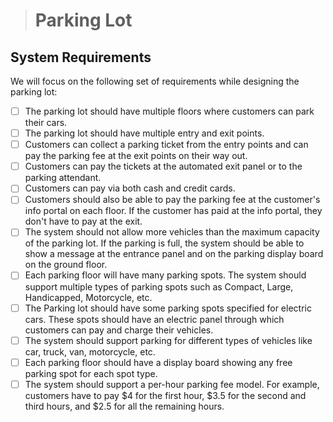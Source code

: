 
> # **Parking Lot**
## System Requirements

We will focus on the following set of requirements while designing the parking lot:
- [ ] The parking lot should have multiple floors where customers can park their cars.
- [ ] The parking lot should have multiple entry and exit points.
- [ ] Customers can collect a parking ticket from the entry points and can pay the parking fee at the exit points on their way out.
- [ ] Customers can pay the tickets at the automated exit panel or to the parking attendant.
- [ ] Customers can pay via both cash and credit cards.
- [ ] Customers should also be able to pay the parking fee at the customer's info portal on each floor. If the customer has paid at the info portal, they don't have to pay at the exit.
- [ ] The system should not allow more vehicles than the maximum capacity of the parking lot. If the parking is full, the system should be able to show a message at the entrance panel and on the parking display board on the ground floor.
- [ ] Each parking floor will have many parking spots. The system should support multiple types of parking spots such as Compact, Large, Handicapped, Motorcycle, etc.
- [ ] The Parking lot should have some parking spots specified for electric cars. These spots should have an electric panel through which customers can pay and charge their vehicles.
- [ ] The system should support parking for different types of vehicles like car, truck, van, motorcycle, etc.
- [ ] Each parking floor should have a display board showing any free parking spot for each spot type.
- [ ] The system should support a per-hour parking fee model. For example, customers have to pay $4 for the first hour, $3.5 for the second and third hours, and $2.5 for all the remaining hours.
